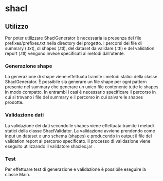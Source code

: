 # shacl
## Utilizzo
Per poter utilizzare ShaclGenerator è necessaria la presenza del file prefixes/prefixes.txt nella directory del progetto.
I percorsi dei file di summary (.txt), di shapes (.ttl), del dataset da validare (.ttl) e del validation report (.ttl) vengono invece specificati ai metodi dall'utente.
### Generazione shape
La generazione di shape viene effettuata tramite i metodi statici della classe ShaclGenerator.
È possibile sia generare un file shape per ogni pattern presente nel summary che generare un unico file contenente tutte le shapes in modo compatto.
In entrambi i casi è necessario specificare il percorso in cui si trovano i file del summary e il percorso in cui salvare le shapes prodotte.
### Validazione dati
La validazione dei dati secondo le shapes viene effettuata tramite i metodi statici della classe ShaclValidator.
La validazione avviene prendendo come input un dataset e uno schema (shapes) e producendo in output il file del validation report al percorso specificato.
Il processo di validazione viene eseguito utilizzando il validatore shaclex.jar .
### Test
Per effettuare test di generazione e validazione è possibile eseguire la classe Main.
